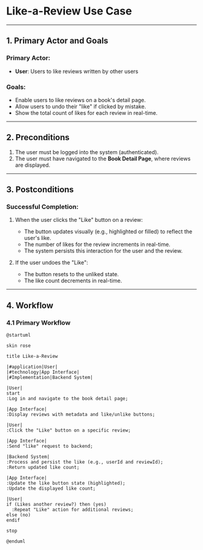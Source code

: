# Like-a-Review Use Case

---

## **1. Primary Actor and Goals**

### **Primary Actor**:
- **User**: Users to like reviews written by other users

### **Goals**:
- Enable users to like reviews on a book's detail page.
- Allow users to undo their "like" if clicked by mistake.
- Show the total count of likes for each review in real-time.

---

## **2. Preconditions**

1. The user must be logged into the system (authenticated).
2. The user must have navigated to the **Book Detail Page**, 
where reviews are displayed.

---

## **3. Postconditions**

### **Successful Completion**:
1. When the user clicks the "Like" button on a review:
    - The button updates visually (e.g., highlighted or filled) 
to reflect the user's like.
    - The number of likes for the review increments in real-time.
    - The system persists this interaction for the user and the review.

2. If the user undoes the "Like":
    - The button resets to the unliked state.
    - The like count decrements in real-time.

---

## **4. Workflow**

### 4.1 **Primary Workflow**
```plantuml
@startuml

skin rose

title Like-a-Review

|#application|User|
|#technology|App Interface|
|#Implementation|Backend System|

|User|
start
:Log in and navigate to the book detail page;

|App Interface|
:Display reviews with metadata and like/unlike buttons;

|User|
:Click the "Like" button on a specific review;

|App Interface|
:Send "like" request to backend;

|Backend System|
:Process and persist the like (e.g., userId and reviewId);
:Return updated like count;

|App Interface|
:Update the like button state (highlighted);
:Update the displayed like count;

|User|
if (Likes another review?) then (yes)
  :Repeat "Like" action for additional reviews;
else (no)
endif

stop

@enduml

```

